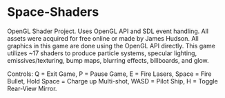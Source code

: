 # Space-Shaders
OpenGL Shader Project. Uses OpenGL API and SDL event handling.
All assets were acquired for free online or made by James Hudson.
All graphics in this game are done using the OpenGL API directly.
This game utilizes ~17 shaders to produce particle systems, specular lighting, emissives/texturing, bump maps, blurring effects, billboards, and glow.

Controls:
Q = Exit Game,
P = Pause Game,
E = Fire Lasers,
Space = Fire Bullet,
Hold Space = Charge up Multi-shot,
WASD = Pilot Ship,
H = Toggle Rear-View Mirror.
